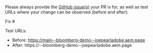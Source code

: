Please always provide the [GitHub issue(s)](../issues) your PR is for, as well as test URLs where your change can be observed (before and after):

Fix #<gh-issue-id>

Test URLs:
- Before: https://main--bloomberg-demo--joepearladobe.aem.page
- After: https://<branch>--bloomberg-demo--joepearladobe.aem.page
